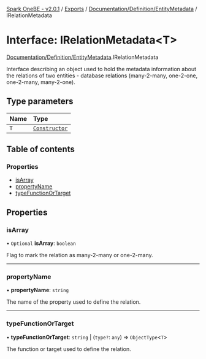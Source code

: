 [Spark OneBE - v2.0.1](../README.md) / [Exports](../modules.md) / [Documentation/Definition/EntityMetadata](../modules/Documentation_Definition_EntityMetadata.md) / IRelationMetadata

# Interface: IRelationMetadata<T\>

[Documentation/Definition/EntityMetadata](../modules/Documentation_Definition_EntityMetadata.md).IRelationMetadata

Interface describing an object used to hold the metadata information about the
relations of two entities - database relations (many-2-many, one-2-one,
one-2-many, many-2-one).

## Type parameters

| Name | Type |
| :------ | :------ |
| `T` | [`Constructor`](../modules/Documentation_MetadataTypes.md#constructor) |

## Table of contents

### Properties

- [isArray](Documentation_Definition_EntityMetadata.IRelationMetadata.md#isarray)
- [propertyName](Documentation_Definition_EntityMetadata.IRelationMetadata.md#propertyname)
- [typeFunctionOrTarget](Documentation_Definition_EntityMetadata.IRelationMetadata.md#typefunctionortarget)

## Properties

### isArray

• `Optional` **isArray**: `boolean`

Flag to mark the relation as many-2-many or one-2-many.

___

### propertyName

• **propertyName**: `string`

The name of the property used to define the relation.

___

### typeFunctionOrTarget

• **typeFunctionOrTarget**: `string` \| (`type?`: `any`) => `ObjectType`<`T`\>

The function or target used to define the relation.
